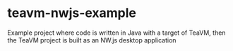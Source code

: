 # teavm-nwjs-example
Example project where code is written in Java with a target of TeaVM, then the TeaVM project is built as an NW.js desktop application
